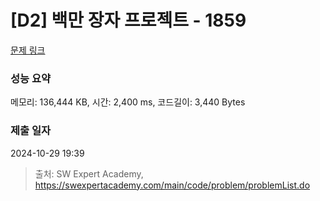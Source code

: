 # [D2] 백만 장자 프로젝트 - 1859 

[문제 링크](https://swexpertacademy.com/main/code/problem/problemDetail.do?contestProbId=AV5LrsUaDxcDFAXc) 

### 성능 요약

메모리: 136,444 KB, 시간: 2,400 ms, 코드길이: 3,440 Bytes

### 제출 일자

2024-10-29 19:39



> 출처: SW Expert Academy, https://swexpertacademy.com/main/code/problem/problemList.do